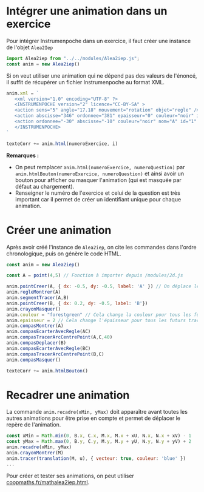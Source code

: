 # Intégrer une animation dans un exercice

Pour intégrer Instrumenpoche dans un exercice, il faut créer une instance de l'objet `Alea2Iep`

```js
import Alea2iep from "../../modules/Alea2iep.js";
const anim = new Alea2iep()
```

Si on veut utiliser une animation qui ne dépend pas des valeurs de l'énoncé, il suffit de récupérer un fichier Instrumenpoche au format XML.

```js
anim.xml = `
   <xml version="1.0" encoding="UTF-8" ?>
   <INSTRUMENPOCHE version="2" licence="CC-BY-SA" >
   <action sens="5" angle="17.18" mouvement="rotation" objet="regle" />
   <action abscisse="346" ordonnee="381" epaisseur="0" couleur="noir" id="1" mouvement="creer" objet="point" />
   <action ordonnee="-30" abscisse="-10" couleur="noir" nom="A" id="1" mouvement="nommer" objet="point" />
   </INSTRUMENPOCHE>
`

texteCorr += anim.html(numeroExercice, i)
```
**Remarques :**
- On peut remplacer `anim.html(numeroExercice, numeroQuestion)` par `anim.htmlBouton(numeroExercice, numeroQuestion)` et ainsi avoir un bouton pour afficher ou masquer l'animation (qui est masquée par défaut au chargement).
- Renseigner le numéro de l'exercice et celui de la question est très important car il permet de créer un identifiant unique pour chaque animation.

# Créer une animation

Après avoir créé l'instance de `Alea2iep`, on cite les commandes dans l'ordre chronologique, puis on génère le code HTML.

```js
const anim = new Alea2iep()

const A = point(4,5) // Fonction à importer depuis /modules/2d.js

anim.pointCreer(A, { dx: -0.5, dy: -0.5, label: 'A' }) // On déplace les labels des points avec dx et dy
anim.regleMontrer(A)
anim.segmentTracer(A,B)
anim.pointCreer(B, { dx: 0.2, dy: -0.5, label: 'B'})
anim.crayonMasquer()
anim.couleur = "forestgreen" // Cela change la couleur pour tous les futurs tracés
anim.epaisseur = 2 // Cela change l'épaisseur pour tous les futurs tracés
anim.compasMontrer(A)
anim.compasEcarterAvecRegle(AC)
anim.compasTracerArcCentrePoint(A,C,40)
anim.compasDeplacer(B)
anim.compasEcarterAvecRegle(BC)
anim.compasTracerArcCentrePoint(B,C)
anim.compasMasquer()

texteCorr += anim.htmlBouton()
```

# Recadrer une animation

La commande `anim.recadre(xMin, yMax)` doit apparaître avant toutes les autres animations pour être prise en compte et permet de déplacer le repère de l'animation.

```js
const xMin = Math.min(0, B.x, C.x, M.x, M.x + xU, N.x, N.x + xV) - 1
const yMax = Math.max(0, B.y, C.y, M.y, M.y + yU, N.y, N.y + yV) + 2
anim.recadre(xMin, yMax)
anim.crayonMontrer(M)
anim.tracer(translation(M, u), { vecteur: true, couleur: 'blue' })
...
```

Pour créer et tester ses animations, on peut utiliser [coopmaths.fr/mathalea2iep.html](https://coopmaths.fr/mathalea2iep.html).
